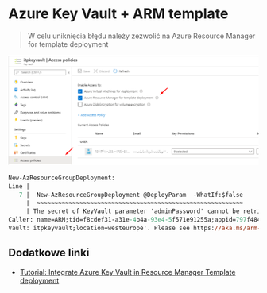 # Azure Key Vault + ARM template

> W celu uniknięcia błędu należy zezwolić na Azure Resource Manager for template deployment

![Azure Key Vault + ARM ](images/key-vault-arm-for-template.png)

```ps
New-AzResourceGroupDeployment:
Line |
   7 |  New-AzResourceGroupDeployment @DeployParam  -WhatIf:$false
     |  ~~~~~~~~~~~~~~~~~~~~~~~~~~~~~~~~~~~~~~~~~~~~~~~~~~~~~~~~~~
     | The secret of KeyVault parameter 'adminPassword' cannot be retrieved. Http status code: 'Forbidden'. Error message: 'Access denied to first party service.
Caller: name=ARM;tid=f8cdef31-a31e-4b4a-93e4-5f571e91255a;appid=797f4846-ba00-4fd7-ba43-dac1f8f63013;oid=f248a218-1ef9-47bf-9928-ae47093fd442;iss=https://sts.windows.net/f8cdef31-a31e-4b4a-93e4-5f571e91255a/
Vault: itpkeyvault;location=westeurope'. Please see https://aka.ms/arm-keyvault for usage details.
```


## Dodatkowe linki
- [Tutorial: Integrate Azure Key Vault in Resource Manager Template deployment](https://docs.microsoft.com/en-us/azure/azure-resource-manager/templates/template-tutorial-use-key-vault)
